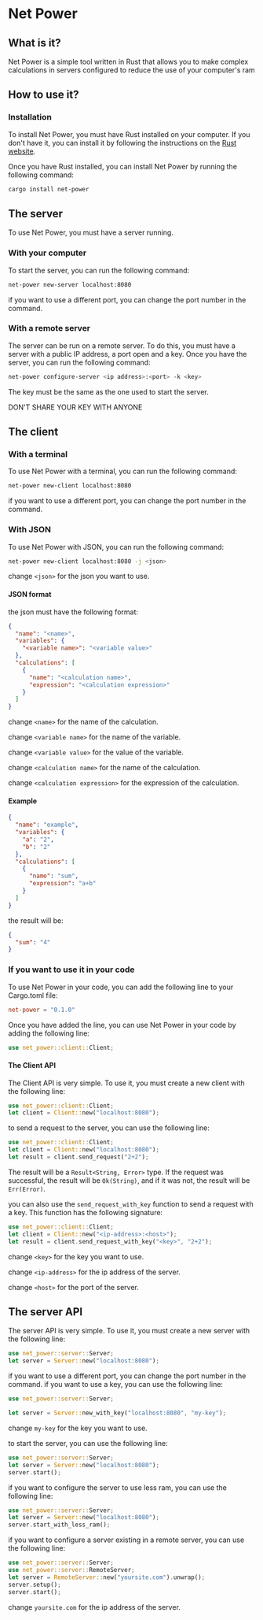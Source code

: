 # Net Power

## What is it?

Net Power is a simple tool written in Rust that allows you to make complex calculations in servers configured to reduce
the use of your computer's ram

## How to use it?

### Installation

To install Net Power, you must have Rust installed on your computer. If you don't have it, you can install it by
following the instructions on the [Rust website](https://www.rust-lang.org/tools/install).

Once you have Rust installed, you can install Net Power by running the following command:

```bash
cargo install net-power
```

## The server

To use Net Power, you must have a server running.

### With your computer

To start the server, you can run the following command:

```bash
net-power new-server localhost:8080
```

if you want to use a different port, you can change the port number in the command.

### With a remote server

The server can be run on a remote server. To do this, you must have a server with a public IP address, a port open and a
key. Once you have the server, you can run the following command:

```bash
net-power configure-server <ip address>:<port> -k <key>
```

The key must be the same as the one used to start the server.

DON'T SHARE YOUR KEY WITH ANYONE

## The client

### With a terminal

To use Net Power with a terminal, you can run the following command:

```bash
net-power new-client localhost:8080
```

if you want to use a different port, you can change the port number in the command.

### With JSON

To use Net Power with JSON, you can run the following command:

```bash
net-power new-client localhost:8080 -j <json>
```

change `<json>` for the json you want to use.

#### JSON format

the json must have the following format:

```json
{
  "name": "<name>",
  "variables": {
    "<variable name>": "<variable value>"
  },
  "calculations": [
    {
      "name": "<calculation name>",
      "expression": "<calculation expression>"
    }
  ]
}
```

change `<name>` for the name of the calculation.

change `<variable name>` for the name of the variable.

change `<variable value>` for the value of the variable.

change `<calculation name>` for the name of the calculation.

change `<calculation expression>` for the expression of the calculation.

#### Example

```json
{
  "name": "example",
  "variables": {
    "a": "2",
    "b": "2"
  },
  "calculations": [
    {
      "name": "sum",
      "expression": "a+b"
    }
  ]
}
```

the result will be:

```json
{
  "sum": "4"
}
```

### If you want to use it in your code

To use Net Power in your code, you can add the following line to your Cargo.toml file:

```toml
net-power = "0.1.0"
```

Once you have added the line, you can use Net Power in your code by adding the following line:

```rust
use net_power::client::Client;
```

#### The Client API

The Client API is very simple. To use it, you must create a new client with the following line:

```rust
use net_power::client::Client;
let client = Client::new("localhost:8080");
```

to send a request to the server, you can use the following line:

```rust
use net_power::client::Client;
let client = Client::new("localhost:8080");
let result = client.send_request("2+2");
```

The result will be a `Result<String, Error>` type. If the request was successful, the result will be `Ok(String)`, and
if it was not, the result will be `Err(Error)`.

you can also use the `send_request_with_key` function to send a request with a key. This function has the following
signature:

```rust
use net_power::client::Client;
let client = Client::new("<ip-address>:<host>");
let result = client.send_request_with_key("<key>", "2+2");
```

change `<key>` for the key you want to use.

change `<ip-address>` for the ip address of the server.

change `<host>` for the port of the server.

## The server API

The server API is very simple. To use it, you must create a new server with the following line:

```rust
use net_power::server::Server;
let server = Server::new("localhost:8080");
```

if you want to use a different port, you can change the port number in the command.
if you want to use a key, you can use the following line:

```rust
use net_power::server::Server;

let server = Server::new_with_key("localhost:8080", "my-key");
```

change `my-key` for the key you want to use.

to start the server, you can use the following line:

```rust
use net_power::server::Server;
let server = Server::new("localhost:8080");
server.start();
```

if you want to configure the server to use less ram, you can use the following line:

```rust
use net_power::server::Server;
let server = Server::new("localhost:8080");
server.start_with_less_ram();
```

if you want to configure a server existing in a remote server, you can use the following line:

```rust
use net_power::server::Server;
use net_power::server::RemoteServer;
let server = RemoteServer::new("yoursite.com").unwrap();
server.setup();
server.start();
```

change `yoursite.com` for the ip address of the server.











